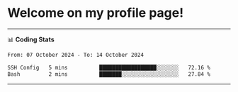 # Welcome on my profile page!
<!-- print(("dralla"[::-1]+"s").capitalize()) -->

<!-- ---
👨🏻‍💻 **Busy With**
* Learning new Skills.
* Building small Projects.
* Being helpful. -->

---
📊 **Coding Stats**
<!--START_SECTION:waka-->

```txt
From: 07 October 2024 - To: 14 October 2024

SSH Config   5 mins          ██████████████████░░░░░░░   72.16 %
Bash         2 mins          ███████░░░░░░░░░░░░░░░░░░   27.84 %
```

<!--END_SECTION:waka-->
---
